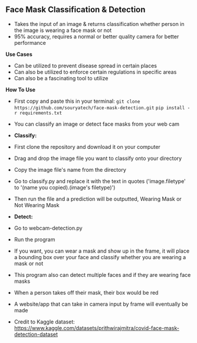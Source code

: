## **Face Mask Classification & Detection**

 - Takes the input of an image & returns classification whether person in the image is wearing a face mask or not
 - 95% accuracy, requires a normal or better quality camera for better performance

**Use Cases**
- Can be utilized to prevent disease spread in certain places
- Can also be utilized to enforce certain regulations in specific areas
- Can also be a fascinating tool to utilize 

**How To Use**
- First copy and paste this in your terminal:
  `git clone https://github.com/souryatech/face-mask-detection.git`
  `pip install -r requirements.txt`
- You can classify an image or detect face masks from your web cam
- **Classify:**
 - First clone the repository and download it on your computer
 - Drag and drop the image file you want to classify onto your directory
 - Copy the image file's name from the directory
 - Go to classify.py and replace it with the text in quotes ('image.filetype' to '(name you copied).(image's filetype)')
 - Then run the file and a prediction will be outputted, Wearing Mask or Not Wearing Mask
- **Detect:**
 - Go to webcam-detection.py
 - Run the program
 - If you want, you can wear a mask and show up in the frame, it will place a bounding box over your face and classify whether you are wearing a mask or not
 - This program also can detect multiple faces and if they are wearing face masks
 - When a person takes off their mask, their box would be red
  
- A website/app that can take in camera input by frame will eventually be made


 - Credit to Kaggle dataset: https://www.kaggle.com/datasets/prithwirajmitra/covid-face-mask-detection-dataset
